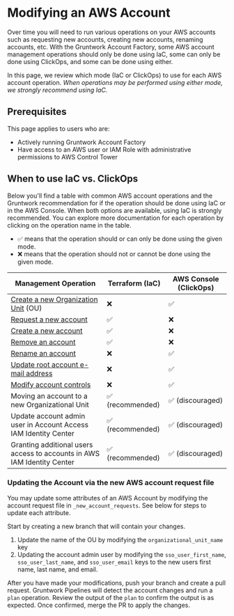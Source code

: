 

# Modifying an AWS Account

Over time you will need to run various operations on your AWS accounts such as requesting new accounts, creating new accounts, renaming accounts, etc. With the Gruntwork Account Factory, some AWS account management operations should only be done using IaC, some can only be done using ClickOps, and some can be done using either.

In this page, we review which mode (IaC or ClickOps) to use for each AWS account operation. _When operations may be performed using either mode, we strongly recommend using IaC._

## Prerequisites

This page applies to users who are:
- Actively running Gruntwork Account Factory
- Have access to an AWS user or IAM Role with administrative permissions to AWS Control Tower

## When to use IaC vs. ClickOps

Below you'll find a table with common AWS account operations and the Gruntwork recommendation for if the operation should be done using IaC or in the AWS Console. When both options are available, using IaC is strongly recommended. You can explore more documentation for each operation by clicking on the operation name in the table.

- ✅ means that the operation should or can only be done using the given mode.
- ❌ means that the operation should not or cannot be done using the given mode.

| Management Operation                                                                                                          | Terraform (IaC)  | AWS Console (ClickOps) |
|-------------------------------------------------------------------------------------------------------------------------------| ---------------- | ---------------------- |
| [Create a new Organization Unit](https://docs.aws.amazon.com/controltower/latest/userguide/create-new-ou.html) (OU)           | ❌               | ✅                     |
| [Request a new account](/2.0/docs/accountfactory/guides/vend-aws-account)                                                                                                         | ✅               | ❌                     |
| [Create a new account](/2.0/docs/accountfactory/guides/vend-aws-account)                                                                                                          | ✅               | ❌                     |
| [Remove an account](./remove-account.md)                                                                                       | ✅               | ❌                     |
| [Rename an account](https://docs.aws.amazon.com/controltower/latest/userguide/change-account-name.html)                       | ❌               | ✅                     |
| [Update root account e-mail address](https://docs.aws.amazon.com/accounts/latest/reference/manage-acct-update-root-user.html) | ❌               | ✅                     |
| [Modify account controls](https://docs.aws.amazon.com/controltower/latest/userguide/enable-controls-on-ou.html)               | ❌               | ✅                     |
| Moving an account to a new Organizational Unit                                                                                | ✅ (recommended) | ✅ (discouraged)       |
| Update account admin user in Account Access IAM Identity Center                                                               | ✅ (recommended) | ✅ (discouraged)       |
| Granting additional users access to accounts in AWS IAM Identity Center                                                       | ✅ (recommended) | ✅ (discouraged)       |


### Updating the Account via the new AWS account request file

You may update some attributes of an AWS Account by modifying the account request file in `_new_account_requests`. See below for steps to update each attribute.

Start by creating a new branch that will contain your changes.

1. Update the name of the OU by modifying the `organizational_unit_name` key
1. Updating the account admin user by modifying the `sso_user_first_name`, `sso_user_last_name`, and `sso_user_email` keys to the new users first name, last name, and email.

After you have made your modifications, push your branch and create a pull request. Gruntwork Pipelines will detect the account changes and run a `plan` operation. Review the output of the `plan` to confirm the output is as expected. Once confirmed, merge the PR to apply the changes.
